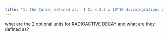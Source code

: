 ```yaml
---
title: "1. the Curie; defined as:  1 Ci = 3.7 x 10^10 disintegrations per second.  2. 1 Bq becquerel = 1 disintegrations per second or (s^-1)"
---
```

what are the 2 optional units for RADIOACTIVE DECAY and what are they defined as?

